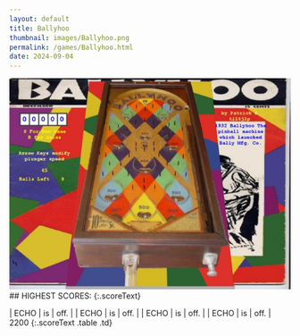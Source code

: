 ```yaml
---
layout: default
title: Ballyhoo
thumbnail: images/Ballyhoo.png
permalink: /games/Ballyhoo.html
date: 2024-09-04
---
```


<img src="../images/Ballyhoo.png" class="gameThumbnail img-fluid mx-auto align-middle">
## HIGHEST SCORES:
{:.scoreText}

| ECHO | is | off. | 
| ECHO | is | off. | 
| ECHO | is | off. | 
| ECHO | is | off. | 
2200 
{:.scoreText .table .td}

